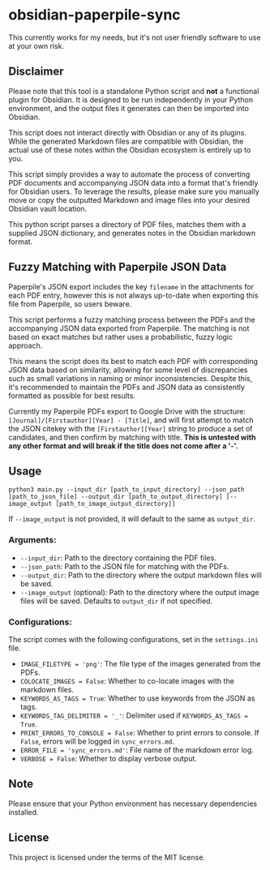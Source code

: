 # obsidian-paperpile-sync 

This currently works for my needs, but it's not user friendly software to use at your own risk. 


## Disclaimer

Please note that this tool is a standalone Python script and **not** a functional plugin for Obsidian. It is designed to be run independently in your Python environment, and the output files it generates can then be imported into Obsidian.

This script does not interact directly with Obsidian or any of its plugins. While the generated Markdown files are compatible with Obsidian, the actual use of these notes within the Obsidian ecosystem is entirely up to you. 

This script simply provides a way to automate the process of converting PDF documents and accompanying JSON data into a format that's friendly for Obsidian users. To leverage the results, please make sure you manually move or copy the outputted Markdown and image files into your desired Obsidian vault location.

This python script parses a directory of PDF files, matches them with a supplied JSON dictionary, and generates notes in the Obsidian markdown format.

## Fuzzy Matching with Paperpile JSON Data

Paperpile's JSON export includes the key `filename` in the attachments for each PDF entry, however this is not always up-to-date when exporting this file from Paperpile, so users beware. 

This script performs a fuzzy matching process between the PDFs and the accompanying JSON data exported from Paperpile. The matching is not based on exact matches but rather uses a probabilistic, fuzzy logic approach. 

This means the script does its best to match each PDF with corresponding JSON data based on similarity, allowing for some level of discrepancies such as small variations in naming or minor inconsistencies. Despite this, it's recommended to maintain the PDFs and JSON data as consistently formatted as possible for best results.

Currently my Paperpile PDFs export to Google Drive with the structure: `[Journal]/[Firstauthor][Year] - [Title]`, and will first attempt to match the JSON citekey with the `[Firstauthor][Year]` string to produce a set of candidates, and then confirm by matching with title. **This is untested with any other format and will break if the title does not come after a '-'.**  

## Usage

```
python3 main.py --input_dir [path_to_input_directory] --json_path [path_to_json_file] --output_dir [path_to_output_directory] [--image_output [path_to_image_output_directory]]
```

If `--image_output` is not provided, it will default to the same as `output_dir`.

### Arguments:

* `--input_dir`: Path to the directory containing the PDF files.
* `--json_path`: Path to the JSON file for matching with the PDFs.
* `--output_dir`: Path to the directory where the output markdown files will be saved.
* `--image_output` (optional): Path to the directory where the output image files will be saved. Defaults to `output_dir` if not specified.

### Configurations:

The script comes with the following configurations, set in the `settings.ini` file.

* `IMAGE_FILETYPE = 'png'`: The file type of the images generated from the PDFs.
* `COLOCATE_IMAGES = False`: Whether to co-locate images with the markdown files.
* `KEYWORDS_AS_TAGS = True`: Whether to use keywords from the JSON as tags.
* `KEYWORDS_TAG_DELIMITER = '_'`: Delimiter used if `KEYWORDS_AS_TAGS = True`.
* `PRINT_ERRORS_TO_CONSOLE = False`: Whether to print errors to console. If `False`, errors will be logged in `sync_errors.md`.
* `ERROR_FILE = 'sync_errors.md'`: File name of the markdown error log.
* `VERBOSE = False`: Whether to display verbose output.

## Note

Please ensure that your Python environment has necessary dependencies installed.

## License

This project is licensed under the terms of the MIT license.

